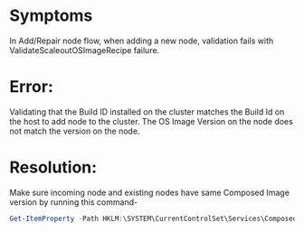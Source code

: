 # Symptoms
In Add/Repair node flow, when adding a new node, validation fails with ValidateScaleoutOSImageRecipe failure.

# Error: 
Validating that the Build ID installed on the cluster matches the Build Id on the host to add node to the cluster.
The OS Image Version on the node does not match the version on the node.

# Resolution:
Make sure incoming node and existing nodes have same Composed Image version by running this command-
  ```powershell
 Get-ItemProperty -Path HKLM:\SYSTEM\CurrentControlSet\Services\ComposedBuildInfo\Parameters
```


